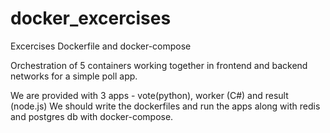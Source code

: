 # docker_excercises
Excercises Dockerfile and docker-compose

Orchestration of 5 containers working together in frontend and backend networks for a simple poll app.

We are provided with 3 apps - vote(python), worker (C#) and result (node.js)
We should write the dockerfiles and run the apps along with redis and postgres db with docker-compose.
